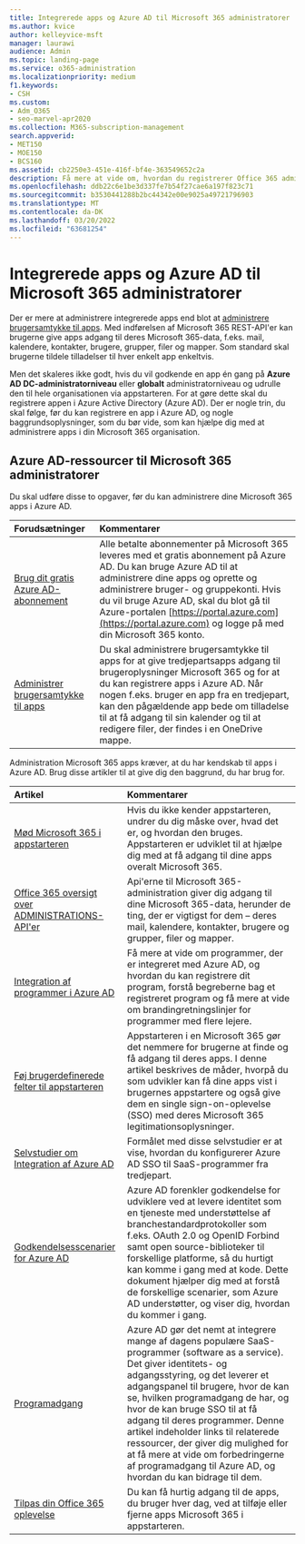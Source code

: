 ```yaml
---
title: Integrerede apps og Azure AD til Microsoft 365 administratorer
ms.author: kvice
author: kelleyvice-msft
manager: laurawi
audience: Admin
ms.topic: landing-page
ms.service: o365-administration
ms.localizationpriority: medium
f1.keywords:
- CSH
ms.custom:
- Adm_O365
- seo-marvel-apr2020
ms.collection: M365-subscription-management
search.appverid:
- MET150
- MOE150
- BCS160
ms.assetid: cb2250e3-451e-416f-bf4e-363549652c2a
description: Få mere at vide om, hvordan du registrerer Office 365 administrerer integrerede apps i Azure AD, hvilket muliggør appgodkendelser på **Azure AD DC-administratorniveau** eller **globalt administratorniveau**.
ms.openlocfilehash: ddb22c6e1be3d337fe7b54f27cae6a197f823c71
ms.sourcegitcommit: b3530441288b2bc44342e00e9025a49721796903
ms.translationtype: MT
ms.contentlocale: da-DK
ms.lasthandoff: 03/20/2022
ms.locfileid: "63681254"
---
```

# <a name="integrated-apps-and-azure-ad-for-microsoft-365-administrators"></a>Integrerede apps og Azure AD til Microsoft 365 administratorer

Der er mere at administrere integrerede apps end blot at [administrere brugersamtykke til apps](../admin/misc/user-consent.md). Med indførelsen af Microsoft 365 REST-API'er kan brugerne give apps adgang til deres Microsoft 365-data, f.eks. mail, kalendere, kontakter, brugere, grupper, filer og mapper. Som standard skal brugerne tildele tilladelser til hver enkelt app enkeltvis. 

Men det skaleres ikke godt, hvis du vil godkende en app én gang på **Azure AD DC-administratorniveau** eller **globalt** administratorniveau og udrulle den til hele organisationen via appstarteren. For at gøre dette skal du registrere appen i Azure Active Directory (Azure AD). Der er nogle trin, du skal følge, før du kan registrere en app i Azure AD, og nogle baggrundsoplysninger, som du bør vide, som kan hjælpe dig med at administrere apps i din Microsoft 365 organisation.
  
## <a name="azure-ad-resources-for-microsoft-365-admins"></a>Azure AD-ressourcer til Microsoft 365 administratorer

Du skal udføre disse to opgaver, før du kan administrere dine Microsoft 365 apps i Azure AD.
  
|Forudsætninger|Kommentarer|
|:-----|:-----|
|[Brug dit gratis Azure AD-abonnement](../compliance/use-your-free-azure-ad-subscription-in-office-365.md) <br/> |Alle betalte abonnementer på Microsoft 365 leveres med et gratis abonnement på Azure AD. Du kan bruge Azure AD til at administrere dine apps og oprette og administrere bruger- og gruppekonti. Hvis du vil bruge Azure AD, skal du blot gå til Azure-portalen [https://portal.azure.com](https://portal.azure.com) og logge på med din Microsoft 365 konto.  <br/> |
|[Administrer brugersamtykke til apps](../admin/misc/user-consent.md) <br/> |Du skal administrere brugersamtykke til apps for at give tredjepartsapps adgang til brugeroplysninger Microsoft 365 og for at du kan registrere apps i Azure AD. Når nogen f.eks. bruger en app fra en tredjepart, kan den pågældende app bede om tilladelse til at få adgang til sin kalender og til at redigere filer, der findes i en OneDrive mappe.  <br/> |
   
Administration Microsoft 365 apps kræver, at du har kendskab til apps i Azure AD. Brug disse artikler til at give dig den baggrund, du har brug for.
  
|Artikel|Kommentarer|
|:-----|:-----|
|[Mød Microsoft 365 i appstarteren](https://support.microsoft.com/office/meet-the-microsoft-365-app-launcher-79f12104-6fed-442f-96a0-eb089a3f476a) <br/> |Hvis du ikke kender appstarteren, undrer du dig måske over, hvad det er, og hvordan den bruges. Appstarteren er udviklet til at hjælpe dig med at få adgang til dine apps overalt Microsoft 365.  <br/> |
|[Office 365 oversigt over ADMINISTRATIONS-API'er](/office/office-365-management-api/office-365-management-apis-overview) <br/> |Api'erne til Microsoft 365-administration giver dig adgang til dine Microsoft 365-data, herunder de ting, der er vigtigst for dem – deres mail, kalendere, kontakter, brugere og grupper, filer og mapper. <br/> |
|[Integration af programmer i Azure AD](/azure/active-directory/develop/quickstart-v1-add-azure-ad-app) <br/> | Få mere at vide om programmer, der er integreret med Azure AD, og hvordan du kan registrere dit program, forstå begreberne bag et registreret program og få mere at vide om brandingretningslinjer for programmer med flere lejere.  <br/> |
|[Føj brugerdefinerede felter til appstarteren](/office365/admin/manage/customize-the-app-launcher)  <br/> |Appstarteren i en Microsoft 365 gør det nemmere for brugerne at finde og få adgang til deres apps. I denne artikel beskrives de måder, hvorpå du som udvikler kan få dine apps vist i brugernes appstartere og også give dem en single sign-on-oplevelse (SSO) med deres Microsoft 365 legitimationsoplysninger.  <br/> |
|[Selvstudier om Integration af Azure AD](/azure/active-directory/saas-apps/tutorial-list) <br/> |Formålet med disse selvstudier er at vise, hvordan du konfigurerer Azure AD SSO til SaaS-programmer fra tredjepart.  <br/> |
|[Godkendelsesscenarier for Azure AD](/azure/active-directory/develop/authentication-vs-authorization) <br/> |Azure AD forenkler godkendelse for udviklere ved at levere identitet som en tjeneste med understøttelse af branchestandardprotokoller som f.eks. OAuth 2.0 og OpenID Forbind samt open source-biblioteker til forskellige platforme, så du hurtigt kan komme i gang med at kode. Dette dokument hjælper dig med at forstå de forskellige scenarier, som Azure AD understøtter, og viser dig, hvordan du kommer i gang.  <br/> |
|[Programadgang](/azure/active-directory/manage-apps/what-is-access-management) <br/> |Azure AD gør det nemt at integrere mange af dagens populære SaaS-programmer (software as a service). Det giver identitets- og adgangsstyring, og det leverer et adgangspanel til brugere, hvor de kan se, hvilken programadgang de har, og hvor de kan bruge SSO til at få adgang til deres programmer. Denne artikel indeholder links til relaterede ressourcer, der giver dig mulighed for at få mere at vide om forbedringerne af programadgang til Azure AD, og hvordan du kan bidrage til dem.  <br/> |
|[Tilpas din Office 365 oplevelse](https://support.microsoft.com/office/personalize-your-office-365-experience-eb34a21b-52fa-4fbf-a8d5-146132242985) <br/> |Du kan få hurtig adgang til de apps, du bruger hver dag, ved at tilføje eller fjerne apps Microsoft 365 i appstarteren.  <br/> |
